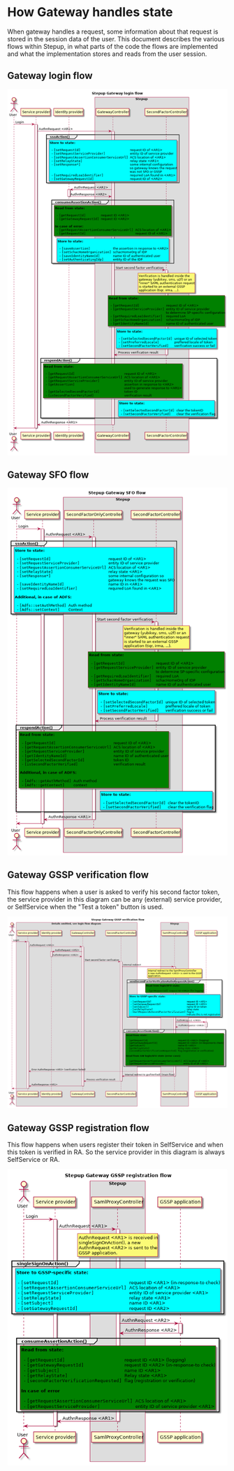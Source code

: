 # How Gateway handles state

When gateway handles a request, some information about that request is
stored in the session data of the user. This document describes the
various flows within Stepup, in what parts of the code the flows are
implemented and what the implementation stores and reads from the user
session.

## Gateway login flow

![flow](diagrams/gateway-state-login-flow.png)
<!---
regenerate this diagram with `plantuml GatewayState.md` or with http://www.plantuml.com/plantuml
@startuml diagrams/gateway-state-login-flow.png

title Stepup Gateway login flow
actor User

participant "Service provider" as SP
participant "Identity provider" as IDP
box "Stepup"
    participant "GatewayController" as GW
    participant "SecondFactorController" as SF
end box

User -> SP: Login
activate SP

    SP -> GW: AuthnRequest <AR1>
    activate GW

        group ssoAction()
            rnote over GW #aqua
            **Store to state:**

              - ""[setRequestId]                          ""request ID of <AR1>
              - ""[setRequestServiceProvider]             ""entity ID of service provider
              - ""[setRequestAssertionConsumerServiceUrl] ""ACS location of <AR1>
              - ""[setRelayState]                         ""relay state <AR1>
              - ""[setResponse*]                          ""some internal configuration
                ""                                        ""so gateway knows the request
                ""                                        ""was not SFO or GSSP
              - ""[setRequiredLoaIdentifier]              ""required LoA found in <AR1>
              - ""[setGatewayRequestId]                   ""request ID of <AR2>
            end note
        end

        GW -> IDP: AuthnRequest <AR2>
        activate IDP
            IDP -> GW: AuthnResponse <AR2>
        deactivate IDP

        group consumeAssertionAction()
            rnote over GW #green
            **Read from state:**

              - ""[getRequestId]        ""request ID <AR1>
              - ""[getGatewayRequestId] ""request ID <AR2>

            **In case of error:**
              - ""[getRequestAssertionConsumerServiceUrl] ""ACS location of <AR1>
              - ""[getRequestId]                          ""request ID of <AR1>
            end note

            rnote over GW #aqua
            **Store to state:**

              - ""[saveAssertion]            ""the assertion in response to <AR2>
              - ""[setSchacHomeOrganization] ""schacHomeOrg of IDP
              - ""[saveIdentityNameId]       ""name ID of authenticated user
              - ""[setAuthenticatingIdp]     ""entity ID of the IDP
            end note
        end

        GW -> SF: Start second factor verification
        activate SF
            rnote over SF
                Verification is handled inside the
                gateway (yubikey, sms, u2f) or an
                "inner" SAML authentication request
                is started to an external GSSP
                application (tiqr, irma, ...).
            end note
            rnote over SF #green
            **Read from state:**

              - ""[getRequestId]              ""request ID of <AR1>
              - ""[getRequestServiceProvider] ""entity ID of service provider
                ""                            ""to determine SP-specific configuration
              - ""[getRequiredLoaIdentifier]  ""required LoA
              - ""[getSchacHomeOrganization]  ""schacHomeOrg of IDP
              - ""[getIdentityNameId]         ""name ID of authenticated user
            end note

            rnote over SF #aqua
            **Store to state:**

              - ""[setSelectedSecondFactorId] ""unique ID of selected token
              - ""[setPreferredLocale]        ""preffered locale of token
              - ""[setSecondFactorVerified]   ""verification success or fail
            end note

            SF -> GW: Process verification result
        deactivate SF

        group respondAction()
            rnote over GW #green
            **Read from state:**

              - ""[getRequestId]                          ""request ID of <AR1>
              - ""[getRequestAssertionConsumerServiceUrl] ""ACS location of <AR1>
              - ""[getRequestServiceProvider]             ""entity ID of service provider
              - ""[getAssertion]                          ""assertion in response to <AR2>
                ""                                        ""used to generate response to <AR1>
              - ""[getSelectedSecondFactorId]             ""token ID
              - ""[isSecondFactorVerified]                ""verification result
            end note

            rnote over SF #aqua
            **Store to state:**

              - ""[setSelectedSecondFactorId] ""clear the tokenID
              - ""[setSecondFactorVerified]   ""clear the verification flag
            end note

        end

        GW -> SP: AuthnResponse <AR1>
    deactivate GW

    SP -> User
deactivate SP

@enduml
--->

## Gateway SFO flow

![flow](diagrams/gateway-state-sfo-flow.png)
<!---
regenerate this diagram with `plantuml GatewayState.md` or with http://www.plantuml.com/plantuml
@startuml diagrams/gateway-state-sfo-flow.png

title Stepup Gateway SFO flow
actor User

participant "Service provider" as SP
box "Stepup"
    participant "SecondFactorOnlyController" as SFO
    participant "SecondFactorController" as SF
end box

User -> SP: Login
activate SP

    SP -> SFO: AuthnRequest <AR1>
    activate SFO

        group ssoAction()
            rnote over SFO #aqua
            **Store to state:**

              - ""[setRequestId]                          ""request ID of <AR1>
              - ""[setRequestServiceProvider]             ""entity ID of service provider
              - ""[setRequestAssertionConsumerServiceUrl] ""ACS location of <AR1>
              - ""[setRelayState]                         ""relay state <AR1>
              - ""[setResponse*]                          ""some internal configuration so 
                ""                                        ""gateway knows the request was SFO
              - ""[saveIdentityNameId]                    ""name ID in <AR1>
              - ""[setRequiredLoaIdentifier]              ""required LoA found in <AR1>

            **Additional, in case of ADFS:**

              - ""[Adfs::setAuthMethod] ""Auth method
              - ""[Adfs::setContext]    ""Context
            end note
        end

        SFO -> SF: Start second factor verification
        activate SF

            rnote over SF
            Verification is handled inside the
            gateway (yubikey, sms, u2f) or an
            "inner" SAML authentication request
            is started to an external GSSP
            application (tiqr, irma, ...).
            end note

            rnote over SF #green
            **Read from state:**

              - ""[getRequestId]              ""request ID of <AR1>
              - ""[getRequestServiceProvider] ""entity ID of service provider
                ""                            ""to determine SP-specific configuration
              - ""[getRequiredLoaIdentifier]  ""required LoA
              - ""[getSchacHomeOrganization]  ""schacHomeOrg of IDP
              - ""[getIdentityNameId]         ""name ID of authenticated user
            end note

            rnote over SF #aqua
            **Store to state:**

              - ""[setSelectedSecondFactorId] ""unique ID of selected token
              - ""[setPreferredLocale]        ""preffered locale of token
              - ""[setSecondFactorVerified]   ""verification success or fail
            end note

            SF -> SFO: Process verification result
        deactivate SF

        group respondAction()
            rnote over SFO #green
            **Read from state:**

              - ""[getRequestId]                          ""request ID of <AR1>
              - ""[getRequestAssertionConsumerServiceUrl] ""ACS location of <AR1>
              - ""[getRequestServiceProvider]             ""entity ID of service provider
              - ""[getIdentityNameId]                     ""name ID of authenticated user
              - ""[getSelectedSecondFactorId]             ""token ID
              - ""[isSecondFactorVerified]                ""verification result

            **Additional, in case of ADFS:**

              - ""[Adfs::getAuthMethod] ""Auth method
              - ""[Adfs::getContext]    ""context
            end note

            rnote over SF #aqua
            **Store to state:**

              - ""[setSelectedSecondFactorId] ""clear the tokenID
              - ""[setSecondFactorVerified]   ""clear the verification flag
            end note
        end

        SFO -> SP: AuthnResponse <AR1>
    deactivate SFO

    SP -> User
deactivate SP

@enduml
--->

## Gateway GSSP verification flow

This flow happens when a user is asked to verify his second factor token,
the service provider in this diagram can be any (external) service provider,
or SelfService when the "Test a token" button is used.

![flow](diagrams/gateway-state-gssp-verification-flow.png)
<!---
regenerate this diagram with `plantuml GatewayState.md` or with http://www.plantuml.com/plantuml
@startuml diagrams/gateway-state-gssp-verification-flow.png

title Stepup Gateway GSSP verification flow
actor User

box "Details omitted, see login flow diagram"
    participant "Service provider" as SP
    participant "Identity provider" as IDP
    participant "GatewayController" as GW
    participant "SecondFactorController" as SF
end box
box "Stepup"
    participant "SamlProxyController" as PROXY
end box
participant "GSSP application" as GSSP

User -> SP: Login
activate SP

    SP -> GW: AuthnRequest <AR1>
    activate GW

        GW -> IDP: AuthnRequest <AR2>
        activate IDP
            IDP -> GW: AuthnResponse <AR2>
        deactivate IDP

        GW -> SF: Start second factor verification
        activate SF
            SF -> PROXY: Internal redirect
            activate PROXY
                rnote over PROXY
                Internal redirect to the SamlProxyController
                A new AuthnRequest <AR3> is sent to the GSSP
                application.
                end note

                group sendSecondFactorVerificationAuthnRequestAction()
                    rnote over PROXY #green
                    **Read from login/SFO state:**

                      - ""[getRequestId] ""request ID <AR1> (for logging)
                    end note

                    rnote over PROXY #aqua
                    **Store to GSSP-specific state:**

                      - ""[setRequestId]                          ""request ID <AR1>
                      - ""[setGatewayRequestId]                   ""request ID <AR3>
                      - ""[setSubject]                            ""name ID on token
                      - ""[setRelayState]                         ""relay state
                      - ""[markRequestAsSecondFactorVerification] ""flag to
                        ""                                        ""indicate this is not registration
                    end note
                end

                PROXY -> GSSP: AuthnRequest <AR3>

                activate GSSP
                    GSSP -> PROXY: AuthnResponse <AR3>
                deactivate GSSP

                group consumeAssertionAction()
                    rnote over PROXY #green
                    **Read from state:**

                      - ""[getRequestId]                      ""request ID <AR2> (logging)
                      - ""[getGatewayRequestId]               ""request ID <AR3> (in-response-to check)
                      - ""[getSubject]                        ""name ID <AR2>
                      - ""[getRelayState]                     ""Relay state <AR2>
                      - ""[secondFactorVerificationRequested] ""flag (registration or verification)

                    **Read from GW login/SFO state (error case):**

                      - ""[getRequestAssertionConsumerServiceUrl] ""ACS location of <AR1>
                      - ""[getRequestServiceProvider]             ""entity ID of SP <AR1>
                    end note
                end

                PROXY -> SP: Error AuthnResponse <AR3> (verification failed)
                PROXY -> SF: Internal redirect to gssfVerified() (main flow)
            deactivate PROXY

            SF -> GW: Process verification result
        deactivate SF

        GW -> SP: AuthnResponse <AR1>
    deactivate GW

    SP -> User
deactivate SP

@enduml
--->

## Gateway GSSP registration flow

This flow happens when users register their token in SelfService and when this token is
verified in RA. So the service provider in this diagram is always SelfService or RA.

![flow](diagrams/gateway-state-gssp-registration-flow.png)
<!---
regenerate this diagram with `plantuml GatewayState.md` or with http://www.plantuml.com/plantuml
@startuml diagrams/gateway-state-gssp-registration-flow.png

title Stepup Gateway GSSP registration flow
actor User

participant "Service provider" as SP
box "Stepup"
    participant "SamlProxyController" as PROXY
end box
participant "GSSP application" as GSSP

User -> SP: Login
activate SP

    SP -> PROXY: AuthnRequest <AR1>
    activate PROXY

        rnote over PROXY
        AuthnRequest <AR1> is received in
        singleSignOnAction(), a new
        AuthnRequest <AR2> is sent to the
        GSSP application.
        end note

        group singleSignOnAction()
            rnote over PROXY #aqua
            **Store to GSSP-specific state:**

             - ""[setRequestId]                          ""request ID <AR1> (in-response-to check)
             - ""[setRequestAssertionConsumerServiceUrl] ""ACS location of <AR1>
             - ""[setRequestServiceProvider]             ""entity ID of service provider <AR1>
             - ""[setRelayState]                         ""relay state <AR1>
             - ""[setSubject]                            ""name ID <AR1>
             - ""[setGatewayRequestId]                   ""request ID <AR2>
            end note
        end

        PROXY -> GSSP: AuthnRequest <AR2>

        activate GSSP
            GSSP -> PROXY: AuthnResponse <AR2>
        deactivate GSSP

        group consumeAssertionAction()
            rnote over PROXY #green
            **Read from state:**

              - ""[getRequestId]                      ""request ID <AR1> (logging)
              - ""[getGatewayRequestId]               ""request ID <AR2> (in-response-to check)
              - ""[getSubject]                        ""name ID <AR1>
              - ""[getRelayState]                     ""Relay state <AR1>
              - ""[secondFactorVerificationRequested] ""flag (registration or verification)

            **In case of error**

              - ""[getRequestAssertionConsumerServiceUrl] ""ACS location of <AR1>
              - ""[getRequestServiceProvider]             ""entity ID of service provider <AR1>
            end note
        end

        PROXY -> SP: AuthnResponse <AR1>
    deactivate PROXY

    SP -> User
deactivate SP

@enduml
--->
